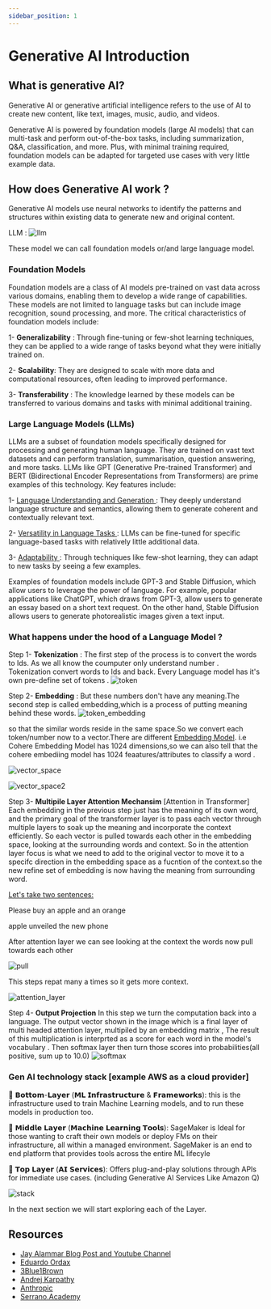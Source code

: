 ```yaml
---
sidebar_position: 1
---
```


# Generative AI Introduction

## What is generative AI?

Generative AI or generative artificial intelligence refers to the use of AI to create new content, like text, images, music, audio, and videos.

Generative AI is powered by foundation models (large AI models) that can multi-task and perform out-of-the-box tasks, including summarization, Q&A, classification, and more. Plus, with minimal training required, foundation models can be adapted for targeted use cases with very little example data. 

## How does Generative AI work ?

Generative AI models use neural networks to identify the patterns and structures within existing data to generate new and original content.

LLM : 
![llm](./img/llm.jpg)

These model we can call foundation models or/and large language model.

### Foundation Models
Foundation models are a class of AI models pre-trained on vast data across various domains, enabling them to develop a wide range of capabilities. These models are not limited to language tasks but can include image recognition, sound processing, and more. The critical characteristics of foundation models include:

1- **Generalizability** : Through fine-tuning or few-shot learning techniques, they can be applied to a wide range of tasks beyond what they were initially trained on.

2- **Scalability**: They are designed to scale with more data and computational resources, often leading to improved performance.

3- **Transferability** : The knowledge learned by these models can be transferred to various domains and tasks with minimal additional training.


### Large Language Models (LLMs)
LLMs are a subset of foundation models specifically designed for processing and generating human language. They are trained on vast text datasets and can perform translation, summarisation, question answering, and more tasks. LLMs like GPT (Generative Pre-trained Transformer) and BERT (Bidirectional Encoder Representations from Transformers) are prime examples of this technology. Key features include:

1- <u> Language Understanding and Generation </u>: They deeply understand language structure and semantics, allowing them to generate coherent and contextually relevant text.

2- <u> Versatility in Language Tasks </u> : LLMs can be fine-tuned for specific language-based tasks with relatively little additional data.

3- <u> Adaptability </u> : Through techniques like few-shot learning, they can adapt to new tasks by seeing a few examples.


Examples of foundation models include GPT-3 and Stable Diffusion, which allow users to leverage the power of language. For example, popular applications like ChatGPT, which draws from GPT-3, allow users to generate an essay based on a short text request. On the other hand, Stable Diffusion allows users to generate photorealistic images given a text input.


### What happens under the hood of a Language Model ?
Step 1- **Tokenization** : The first step of the process is to convert the words to Ids. As we all know the coumputer only understand number . Tokenization convert words to Ids and back. Every Language model has it's own pre-define set of tokens . 
![token](./img/token.png)

Step 2- **Embedding** : But these numbers don't have any meaning.The second step is called embedding,which is a process of putting meaning behind these words.
![token_embedding](./img/token_embedding.png)

so that the similar words reside in the same space.So we convert each token/number now to a vector.There are different [Embedding Model](https://huggingface.co/spaces/mteb/leaderboard). i.e Cohere Embedding Model has 1024 dimensions,so we can also tell that the cohere embediing model has 1024 feaatures/attributes to classify a word .

![vector_space](./img/vector_space.png)

![vector_space2](./img/vector_space2.png)

Step 3- **Multipile Layer Attention Mechansim** [Attention in Transformer]
Each embedding in the previous step just has the meaning of its own word, and the primary goal of the transformer layer is to pass each vector through multiple layers to soak up the meaning and incorporate the context efficiently. So each vector is pulled towards each other in the embedding space, looking at the surrounding words and context. So in the attention layer focus is what we need to add to the original vector to move it to a specifc direction in the embedding space as a fucntion of the context.so the new refine set of embedding is now having the meaning from surrounding word. 

<u>Let's take two sentences:</u>

Please buy an apple and an orange

apple unveiled the new phone

After attention layer we can see looking at the context the words now pull towards each other 

![pull](./img/gravitate.png)

This steps repat many a times so it gets more context.

![attention_layer](./img/attention1.png)



Step 4- **Output Projection** In this step we turn the computation back into a language. The output vector shown in the image which is a final layer of multi headed attention layer, multipiled by an embedding matrix , The result of this multiplication is interprted as a score for each word in the model's vocabulary . Then softmax layer then turn those scores into probabilities(all positive, sum up to 10.0)
![softmax](./img/softmax.png)


### Gen AI technology stack [example AWS as a cloud provider]


💽 𝗕𝗼𝘁𝘁𝗼𝗺-𝗟𝗮𝘆𝗲𝗿 (𝗠𝗟 𝗜𝗻𝗳𝗿𝗮𝘀𝘁𝗿𝘂𝗰𝘁𝘂𝗿𝗲 & 𝗙𝗿𝗮𝗺𝗲𝘄𝗼𝗿𝗸𝘀): this is the infrastructure used to train Machine Learning models, and to run these models in production too.

🔧 𝗠𝗶𝗱𝗱𝗹𝗲 𝗟𝗮𝘆𝗲𝗿 (𝗠𝗮𝗰𝗵𝗶𝗻𝗲 𝗟𝗲𝗮𝗿𝗻𝗶𝗻𝗴 𝗧𝗼𝗼𝗹𝘀): SageMaker is Ideal for those wanting to craft their own models or deploy FMs on their infrastructure, all within a managed environment. SageMaker is an end to end platform that provides tools across the entire ML lifecyle

🤖 𝗧𝗼𝗽 𝗟𝗮𝘆𝗲𝗿 (𝗔𝗜 𝗦𝗲𝗿𝘃𝗶𝗰𝗲𝘀): Offers plug-and-play solutions through APIs for immediate use cases. (including Generative AI Services Like Amazon Q)

![stack](./img/stack.jpg)


In the next section we will start exploring each of the Layer.

## Resources
* [Jay Alammar Blog Post and Youtube Channel](https://jalammar.github.io/)
* [Eduardo Ordax](https://www.linkedin.com/in/eordax/)
* [3Blue1Brown](https://www.youtube.com/@3blue1brown)
* [Andrej Karpathy](https://github.com/karpathy/ng-video-lecture)
* [Anthropic](https://transformer-circuits.pub/2021/framework/index.html)
* [Serrano.Academy](https://www.youtube.com/watch?v=OxCpWwDCDFQ)

